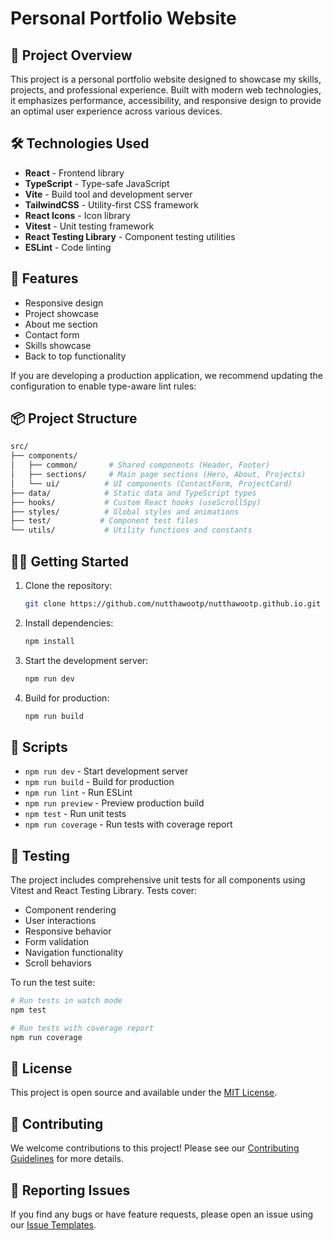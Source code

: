 # Personal Portfolio Website

## 🌟 Project Overview

This project is a personal portfolio website designed to showcase my skills, projects, and professional experience. Built with modern web technologies, it emphasizes performance, accessibility, and responsive design to provide an optimal user experience across various devices.

## 🛠 Technologies Used

- **React** - Frontend library
- **TypeScript** - Type-safe JavaScript
- **Vite** - Build tool and development server
- **TailwindCSS** - Utility-first CSS framework
- **React Icons** - Icon library
- **Vitest** - Unit testing framework
- **React Testing Library** - Component testing utilities
- **ESLint** - Code linting

## 🚀 Features

- Responsive design
- Project showcase
- About me section
- Contact form
- Skills showcase
- Back to top functionality

If you are developing a production application, we recommend updating the configuration to enable type-aware lint rules:

## 📦 Project Structure

``` bash
src/
├── components/
│   ├── common/       # Shared components (Header, Footer)
│   ├── sections/     # Main page sections (Hero, About, Projects)
│   └── ui/          # UI components (ContactForm, ProjectCard)
├── data/            # Static data and TypeScript types
├── hooks/           # Custom React hooks (useScrollSpy)
├── styles/          # Global styles and animations
├── test/           # Component test files
└── utils/           # Utility functions and constants
```

## 🏃‍♂️ Getting Started

1. Clone the repository:

   ```bash
   git clone https://github.com/nutthawootp/nutthawootp.github.io.git
   ```

2. Install dependencies:

   ```bash
   npm install
   ```

3. Start the development server:

   ```bash
   npm run dev
   ```

4. Build for production:

   ```bash
   npm run build
   ```

## 🔧 Scripts

- `npm run dev` - Start development server
- `npm run build` - Build for production
- `npm run lint` - Run ESLint
- `npm run preview` - Preview production build
- `npm test` - Run unit tests
- `npm run coverage` - Run tests with coverage report

## 🧪 Testing

The project includes comprehensive unit tests for all components using Vitest and React Testing Library. Tests cover:

- Component rendering
- User interactions
- Responsive behavior
- Form validation
- Navigation functionality
- Scroll behaviors

To run the test suite:

```bash
# Run tests in watch mode
npm test

# Run tests with coverage report
npm run coverage
```

## 📝 License

This project is open source and available under the [MIT License](LICENSE).

## 🤝 Contributing

We welcome contributions to this project! Please see our [Contributing Guidelines](CONTRIBUTING.md) for more details.

## 🐛 Reporting Issues

If you find any bugs or have feature requests, please open an issue using our [Issue Templates](.github/ISSUE_TEMPLATE/).
